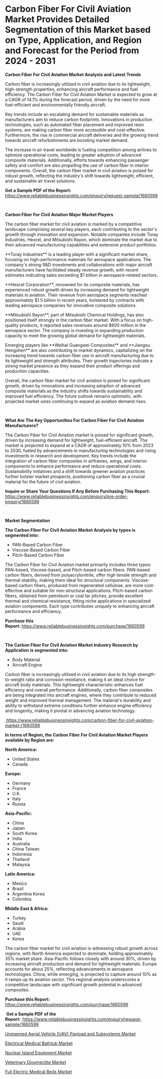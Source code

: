<p><h1>Carbon Fiber For Civil Aviation Market Provides Detailed Segmentation of this Market based on Type, Application, and Region and Forecast for the Period from 2024 - 2031</h1></p><p><strong>Carbon Fiber For Civil Aviation Market Analysis and Latest Trends</strong></p>
<p><p>Carbon fiber is increasingly utilized in civil aviation due to its lightweight, high-strength properties, enhancing aircraft performance and fuel efficiency. The Carbon Fiber for Civil Aviation Market is expected to grow at a CAGR of 14.1% during the forecast period, driven by the need for more fuel-efficient and environmentally friendly aircraft. </p><p>Key trends include an escalating demand for sustainable materials as manufacturers aim to reduce carbon footprints. Innovations in production technologies, such as automated fiber placement and improved resin systems, are making carbon fiber more accessible and cost-effective. Furthermore, the rise in commercial aircraft deliveries and the growing trend towards aircraft refurbishments are boosting market demand.</p><p>The increase in air travel worldwide is fueling competition among airlines to optimize operational costs, leading to greater adoption of advanced composite materials. Additionally, efforts towards enhancing passenger safety and comfort are also propelling the use of carbon fiber in interior components. Overall, the carbon fiber market in civil aviation is poised for robust growth, reflecting the industry's shift towards lightweight, efficient, and sustainable air travel solutions.</p></p>
<p><strong>Get a Sample PDF of the Report:&nbsp;</strong> <a href="https://www.reliablebusinessinsights.com/enquiry/request-sample/1660599?utm_campaign=75&utm_medium=2&utm_source=Github&utm_content=ia&utm_term=26102024&utm_id=carbon-fiber-for-civil-aviation">https://www.reliablebusinessinsights.com/enquiry/request-sample/1660599</a></p>
<p>&nbsp;</p>
<p><strong>Carbon Fiber For Civil Aviation Major Market Players</strong></p>
<p><p>The carbon fiber market for civil aviation is marked by a competitive landscape comprising several key players, each contributing to the sector's growth through innovation and expansion. Notable companies include Toray Industries, Hexcel, and Mitsubishi Rayon, which dominate the market due to their advanced manufacturing capabilities and extensive product portfolios.</p><p>**Toray Industries** is a leading player with a significant market share, focusing on high-performance materials for aerospace applications. The company's strong R&D investments and collaborations with major aircraft manufacturers have facilitated steady revenue growth, with recent estimates indicating sales exceeding $1 billion in aerospace-related sectors.</p><p>**Hexcel Corporation**, renowned for its composite materials, has experienced robust growth driven by increasing demand for lightweight materials in aviation. Their revenue from aerospace segments reached approximately $1.5 billion in recent years, bolstered by contracts with leading aerospace companies for innovative composite solutions.</p><p>**Mitsubishi Rayon**, part of Mitsubishi Chemical Holdings, has also positioned itself strongly in the carbon fiber market. With a focus on high-quality products, it reported sales revenues around $600 million in the aerospace sector. The company is investing in expanding production capacity to meet the growing global demand for lightweight materials.</p><p>Emerging players like **Weihai Guangwei Composites** and **Jiangsu Hengshen** are also contributing to market dynamics, capitalizing on the increasing trend towards carbon fiber use in aircraft manufacturing due to its lightweight and strength attributes. Their growth trajectories indicate a strong market presence as they expand their product offerings and production capacities.</p><p>Overall, the carbon fiber market for civil aviation is poised for significant growth, driven by innovations and increasing adoption of advanced composite materials as the industry shifts towards sustainability and improved fuel efficiency. The future outlook remains optimistic, with projected market sizes continuing to expand as aviation demand rises.</p></p>
<p>&nbsp;</p>
<p><strong>What Are The Key Opportunities For Carbon Fiber For Civil Aviation Manufacturers?</strong></p>
<p><p>The Carbon Fiber for Civil Aviation market is poised for significant growth, driven by increasing demand for lightweight, fuel-efficient aircraft. The market is projected to expand at a CAGR of approximately 10% from 2023 to 2030, fueled by advancements in manufacturing technologies and rising investments in research and development. Key trends include the integration of carbon fiber composites in airframes, wings, and interior components to enhance performance and reduce operational costs. Sustainability initiatives and a shift towards greener aviation practices further bolster market prospects, positioning carbon fiber as a crucial material for the future of civil aviation.</p></p>
<p><strong>Inquire or Share Your Questions If Any Before Purchasing This Report:</strong> <a href="https://www.reliablebusinessinsights.com/enquiry/pre-order-enquiry/1660599?utm_campaign=75&utm_medium=2&utm_source=Github&utm_content=ia&utm_term=26102024&utm_id=carbon-fiber-for-civil-aviation">https://www.reliablebusinessinsights.com/enquiry/pre-order-enquiry/1660599</a></p>
<p>&nbsp;</p>
<p><strong>Market Segmentation</strong></p>
<p><strong>The Carbon Fiber For Civil Aviation Market Analysis by types is segmented into:</strong></p>
<p><ul><li>PAN-Based Carbon Fiber</li><li>Viscose-Based Carbon Fiber</li><li>Pitch-Based Carbon Fiber</li></ul></p>
<p><p>The Carbon Fiber for Civil Aviation market primarily includes three types: PAN-based, Viscose-based, and Pitch-based carbon fibers. PAN-based carbon fibers, derived from polyacrylonitrile, offer high tensile strength and thermal stability, making them ideal for structural components. Viscose-based carbon fibers, produced from regenerated cellulose, are more cost-effective and suitable for non-structural applications. Pitch-based carbon fibers, obtained from petroleum or coal tar pitches, provide excellent thermal and chemical resistance, fitting niche applications in specialized aviation components. Each type contributes uniquely to enhancing aircraft performance and efficiency.</p></p>
<p><strong>Purchase this Report:&nbsp;</strong><a href="https://www.reliablebusinessinsights.com/purchase/1660599?utm_campaign=75&utm_medium=2&utm_source=Github&utm_content=ia&utm_term=26102024&utm_id=carbon-fiber-for-civil-aviation">https://www.reliablebusinessinsights.com/purchase/1660599</a></p>
<p>&nbsp;</p>
<p><strong>The Carbon Fiber For Civil Aviation Market Industry Research by Application is segmented into:</strong></p>
<p><ul><li>Body Material</li><li>Aircraft Engine</li></ul></p>
<p><p>Carbon fiber is increasingly utilized in civil aviation due to its high strength-to-weight ratio and corrosion resistance, making it an ideal choice for aircraft body materials. This lightweight characteristic enhances fuel efficiency and overall performance. Additionally, carbon fiber composites are being integrated into aircraft engines, where they contribute to reduced weight and improved thermal management. The material's durability and ability to withstand extreme conditions further enhance engine efficiency and longevity, making it pivotal in advancing aviation technology.</p></p>
<p><a href="https://www.reliablebusinessinsights.com/carbon-fiber-for-civil-aviation-market-r1660599?utm_campaign=75&utm_medium=2&utm_source=Github&utm_content=ia&utm_term=26102024&utm_id=carbon-fiber-for-civil-aviation">&nbsp;https://www.reliablebusinessinsights.com/carbon-fiber-for-civil-aviation-market-r1660599</a></p>
<p><strong>In terms of Region, the Carbon Fiber For Civil Aviation Market Players available by Region are:</strong></p>
<p>
    <p> <strong> North America: </strong>
        <ul>
            <li>United States</li>
            <li>Canada</li>
        </ul>
        </p> 
    <p> <strong> Europe: </strong>
        <ul>
            <li>Germany</li>
            <li>France</li>
            <li>U.K.</li>
            <li>Italy</li>
            <li>Russia</li>
        </ul>
        </p> 
    <p> <strong> Asia-Pacific: </strong>
        <ul>
            <li>China</li>
            <li>Japan</li>
            <li>South Korea</li>
            <li>India</li>
            <li>Australia</li>
            <li>China Taiwan</li>
            <li>Indonesia</li>
            <li>Thailand</li>
            <li>Malaysia</li>
        </ul>
        </p> 
    <p> <strong> Latin America: </strong>
        <ul>
            <li>Mexico</li>
            <li>Brazil</li>
            <li>Argentina Korea</li>
            <li>Colombia</li>
        </ul>
        </p> 
    <p> <strong> Middle East & Africa: </strong>
        <ul>
            <li>Turkey</li>
            <li>Saudi</li>
            <li>Arabia</li>
            <li>UAE</li>
            <li>Korea</li>
        </ul>
    </p>
    </p>
<p><p>The carbon fiber market for civil aviation is witnessing robust growth across regions, with North America expected to dominate, holding approximately 35% market share. Asia-Pacific follows closely with around 30%, driven by increasing aircraft production and demand for lightweight materials. Europe accounts for about 25%, reflecting advancements in aerospace technologies. China, while emerging, is projected to capture around 10% as it ramps up its aviation sector. This regional analysis underscores a competitive landscape with significant growth potential in advanced composites.</p></p>
<p><strong>Purchase this Report: </strong><a href="https://www.reliablebusinessinsights.com/purchase/1660599?utm_campaign=75&utm_medium=2&utm_source=Github&utm_content=ia&utm_term=26102024&utm_id=carbon-fiber-for-civil-aviation">https://www.reliablebusinessinsights.com/purchase/1660599</a></p>
<p>&nbsp;<strong>Get a Sample PDF of the Report:&nbsp;&nbsp;</strong><a href="https://www.reliablebusinessinsights.com/enquiry/request-sample/1660599?utm_campaign=75&utm_medium=2&utm_source=Github&utm_content=ia&utm_term=26102024&utm_id=carbon-fiber-for-civil-aviation">https://www.reliablebusinessinsights.com/enquiry/request-sample/1660599</a></p>
<p><strong></strong></p>
<p><p><a href="https://issuu.com/reportprime-2/docs/unmanned-aerial-vehicle-uav-payload_4a6241236aef4f?utm_campaign=75&utm_medium=2&utm_source=Github&utm_content=ia&utm_term=26102024&utm_id=carbon-fiber-for-civil-aviation">Unmanned Aerial Vehicle (UAV) Payload and Subsystems Market</a></p><p><a href="https://www.linkedin.com/pulse/global-electrical-medical-bathtub-market-size-trends-analysis-ddupf?utm_campaign=75&utm_medium=2&utm_source=Github&utm_content=ia&utm_term=26102024&utm_id=carbon-fiber-for-civil-aviation">Electrical Medical Bathtub Market</a></p><p><a href="https://github.com/pespeyervi/Market-Research-Report-List-1/blob/main/nuclear-island-equipment-market.md?utm_campaign=75&utm_medium=2&utm_source=Github&utm_content=ia&utm_term=26102024&utm_id=carbon-fiber-for-civil-aviation">Nuclear Island Equipment Market</a></p><p><a href="https://github.com/erskinemm93/Market-Research-Report-List-1/blob/main/veterinary-diosmectite-market.md?utm_campaign=75&utm_medium=2&utm_source=Github&utm_content=ia&utm_term=26102024&utm_id=carbon-fiber-for-civil-aviation">Veterinary Diosmectite Market</a></p><p><a href="https://www.linkedin.com/pulse/analyzing-global-full-electric-medical-beds-market-growth-prospects-bntmf?utm_campaign=75&utm_medium=2&utm_source=Github&utm_content=ia&utm_term=26102024&utm_id=carbon-fiber-for-civil-aviation">Full Electric Medical Beds Market</a></p></p>